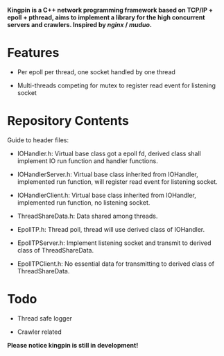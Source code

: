 **Kingpin is a C++ network programming framework based on TCP/IP + epoll + pthread, aims to implement a library for the high concurrent servers and crawlers. Inspired by *nginx* / *muduo*.**

# Features

* Per epoll per thread, one socket handled by one thread

* Multi-threads competing for mutex to register read event for listening socket

# Repository Contents

Guide to header files:

* IOHandler.h: Virtual base class got a epoll fd, derived class shall implement IO run function and handler functions.

* IOHandlerServer.h: Virtual base class inherited from IOHandler, implemented run function, will register read event for listening socket.

* IOHandlerClient.h: Virtual base class inherited from IOHandler, implemented run function, no listening socket.

* ThreadShareData.h: Data shared among threads.

* EpollTP.h: Thread poll, thread will use derived class of IOHandler.

* EpollTPServer.h: Implement listening socket and transmit to derived class of ThreadShareData.

* EpollTPClient.h: No essential data for transmitting to derived class of ThreadShareData.

# Todo

* Thread safe logger

* Crawler related

**Please notice kingpin is still in development!**
